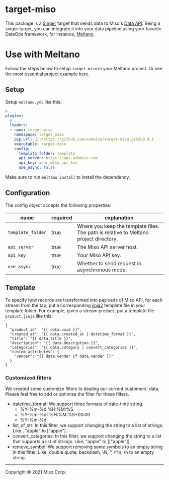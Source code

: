# target-miso
This package is a [Singer](https://singer.io) target that sends data to Miso's [Data API](https://api.askmiso.com). Being a singer target, you can integrate it into your data pipeline using your favorite DataOps framework, for instance, [Meltano](https://meltano.com/).

# Use with Meltano

Follow the steps below to setup `target-miso` in your Meltano project. Or see the most essential project example [here](https://github.com/MisoAI/target-miso/tree/main/examples/basic).

## Setup
Setup `meltano.yml` like this:

```yml
# ...
plugins:
  # ...
  loaders:
  - name: target-miso
    namespace: target_miso
    pip_url: git+https://github.com/askmiso/target-miso.git@v0.9.1
    executable: target-miso
    config:
      template_folder: template
      api_server: https://api.askmiso.com
      api_key: your_miso_api_key
      use_async: false
```

Make sure to run `meltano install` to install the dependency.

## Configuration

The config object accepts the following properties:

| name | required | explanation |
| --- | --- | --- |
| `template_folder` | true | Where you keep the template files. The path is relative to Meltano project directory. |
| `api_server` | true | The Miso API server host. |
| `api_key` | true | Your Miso API key. |
| `use_async` | true | Whether to send request in asynchronous mode. |

## Template

To specify how records are transformed into payloads of Miso API, for each stream from the tap, put a corresponding [jinja2](https://jinja.palletsprojects.com/en/3.1.x/) template file in your template folder. For example, given a stream `product`, put a template file `product.jinja` like this:

```nunjucks
{
  "product_id": "{{ data.uuid }}",
  "created_at": "{{ data.created_at | datetime_format }}",
  "title": "{{ data.title }}",
  "description": "{{ data.description }}",
  "categories": "{{ data.category | convert_categories }}",
  "custom_attributes": {
    "vender": "{{ data.vender if data.vender }}"
  }
}
```

### Customized filters

We created some customize filters to dealing our current customers' data. Please feel free to add or optimize the filter for these filters.
* datetime_format: We support three formats of date-time string.
    * %Y-%m-%d %H:%M:%S
    * %Y-%m-%dT%H:%M:%S+00:00
    * %Y-%m-%d
* list_of_str: In this filter, we support changing the string to a list of strings. Like , "apple" to ["apple"].
* convert_categories: In this filter, we support changing the string to a list that supports a list of strings. Like, "apple" to [["apple"]].
* remove_symbol: We support removing some symbols to an empty string in this filter. Like, double quote, backslash, \\N, “, \r\n, \n to an empty string.

----

Copyright &copy; 2021 Miso Corp.
